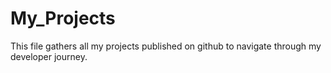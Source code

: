 # My_Projects

This file gathers all my projects published on github to navigate through my developer journey.
